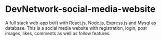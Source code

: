 # DevNetwork-social-media-website
A full stack web-app built with React.js, Node.js, Express.js and Mysql as database.
This is a social media website with registration, login, post images, likes, comments as well as follow features.

